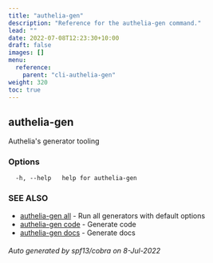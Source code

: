 ```yaml
---
title: "authelia-gen"
description: "Reference for the authelia-gen command."
lead: ""
date: 2022-07-08T12:23:30+10:00
draft: false
images: []
menu:
  reference:
    parent: "cli-authelia-gen"
weight: 320
toc: true
---
```


## authelia-gen

Authelia's generator tooling

### Options

```
  -h, --help   help for authelia-gen
```

### SEE ALSO

* [authelia-gen all](authelia-gen_all.md)	 - Run all generators with default options
* [authelia-gen code](authelia-gen_code.md)	 - Generate code
* [authelia-gen docs](authelia-gen_docs.md)	 - Generate docs

###### Auto generated by spf13/cobra on 8-Jul-2022
